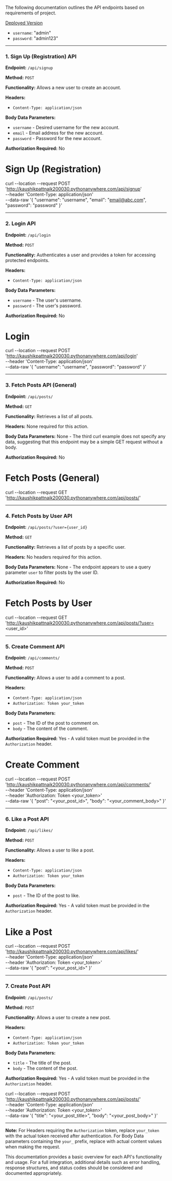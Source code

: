 The following documentation outlines the API endpoints based on requirements of project.

[Deployed Version](http://kaushikpattnaik200030.pythonanywhere.com/admin)
- `username`: "admin"
- `password`: "admin123"

---

### **1. Sign Up (Registration) API**

**Endpoint:** `/api/signup`

**Method:** `POST`

**Functionality:** Allows a new user to create an account.

**Headers:**

- `Content-Type: application/json`

**Body Data Parameters:**

- `username` - Desired username for the new account.
- `email` - Email address for the new account.
- `password` - Password for the new account.

**Authorization Required:** No

# Sign Up (Registration)
curl --location --request POST 'http://kaushikpattnaik200030.pythonanywhere.com/api/signup' \
--header 'Content-Type: application/json' \
--data-raw '{
    "username": "username",
    "email": "email@abc.com",
    "password": "password"
}'

---

### **2. Login API**

**Endpoint:** `/api/login`

**Method:** `POST`

**Functionality:** Authenticates a user and provides a token for accessing protected endpoints.

**Headers:**

- `Content-Type: application/json`

**Body Data Parameters:**

- `username` - The user's username.
- `password` - The user's password.

**Authorization Required:** No

# Login
curl --location --request POST 'http://kaushikpattnaik200030.pythonanywhere.com/api/login' \
--header 'Content-Type: application/json' \
--data-raw '{
   "username": "username",
   "password": "password"
}'

---

### **3. Fetch Posts API (General)**

**Endpoint:** `/api/posts/`

**Method:** `GET`

**Functionality:** Retrieves a list of all posts.

**Headers:** None required for this action.

**Body Data Parameters:** None - The third curl example does not specify any data, suggesting that this endpoint may be a simple GET request without a body.

**Authorization Required:** No

# Fetch Posts (General)
curl --location --request GET 'http://kaushikpattnaik200030.pythonanywhere.com/api/posts/'

---

### **4. Fetch Posts by User API**

**Endpoint:** `/api/posts/?user={user_id}`

**Method:** `GET`

**Functionality:** Retrieves a list of posts by a specific user.

**Headers:** No headers required for this action.

**Body Data Parameters:** None - The endpoint appears to use a query parameter `user` to filter posts by the user ID.

**Authorization Required:** No

# Fetch Posts by User
curl --location --request GET 'http://kaushikpattnaik200030.pythonanywhere.com/api/posts/?user=<user_id>'

---

### **5. Create Comment API**

**Endpoint:** `/api/comments/`

**Method:** `POST`

**Functionality:** Allows a user to add a comment to a post.

**Headers:**

- `Content-Type: application/json`
- `Authorization: Token your_token`

**Body Data Parameters:**

- `post` - The ID of the post to comment on.
- `body` - The content of the comment.

**Authorization Required:** Yes - A valid token must be provided in the `Authorization` header.

# Create Comment
curl --location --request POST 'http://kaushikpattnaik200030.pythonanywhere.com/api/comments/' \
--header 'Content-Type: application/json' \
--header 'Authorization: Token <your_token>' \
--data-raw '{
  "post": "<your_post_id>",
  "body": "<your_comment_body>"
}'

---

### **6. Like a Post API**

**Endpoint:** `/api/likes/`

**Method:** `POST`

**Functionality:** Allows a user to like a post.

**Headers:**

- `Content-Type: application/json`
- `Authorization: Token your_token`

**Body Data Parameters:**

- `post` - The ID of the post to like.

**Authorization Required:** Yes - A valid token must be provided in the `Authorization` header.

# Like a Post
curl --location --request POST 'http://kaushikpattnaik200030.pythonanywhere.com/api/likes/' \
--header 'Content-Type: application/json' \
--header 'Authorization: Token <your_token>' \
--data-raw '{
  "post": "<your_post_id>"
}'

---

### **7. Create Post API**

**Endpoint:** `/api/posts/`

**Method:** `POST`

**Functionality:** Allows a user to create a new post.

**Headers:**

- `Content-Type: application/json`
- `Authorization: Token your_token`

**Body Data Parameters:**

- `title` - The title of the post.
- `body` - The content of the post.

**Authorization Required:** Yes - A valid token must be provided in the `Authorization` header.

curl --location --request POST 'http://kaushikpattnaik200030.pythonanywhere.com/api/posts/' \
--header 'Content-Type: application/json' \
--header 'Authorization: Token <your_token>' \
--data-raw '{
  "title": "<your_post_title>",
  "body": "<your_post_body>"
}'

---

**Note:** For Headers requiring the `Authorization` token, replace `your_token` with the actual token received after authentication. For Body Data parameters containing the `your_` prefix, replace with actual content values when making the request.

This documentation provides a basic overview for each API's functionality and usage. For a full integration, additional details such as error handling, response structures, and status codes should be considered and documented appropriately.
